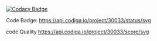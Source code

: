 [![Codacy Badge](https://app.codacy.com/project/badge/Grade/a5d4aed544df4ae1ae56ebbecaccb63c)](https://www.codacy.com/gh/RangasamyDevaraj/M1_PhonebookApplication/dashboard?utm_source=github.com&amp;utm_medium=referral&amp;utm_content=RangasamyDevaraj/M1_PhonebookApplication&amp;utm_campaign=Badge_Grade)

Code Badge:
https://api.codiga.io/project/30033/status/svg

code Quality
https://api.codiga.io/project/30033/score/svg

